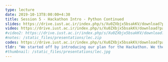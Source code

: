 ```yaml
---
type: lecture
date: 2019-10-13T8:00:00+4:30
title: Session 5 - Hackathon Intro - Python Continued
slides: https://drive.iust.ac.ir/index.php/s/Xu0ZXbjx5bsakKV/download?path=%2FSlides&files=S5.pdf
video: https://drive.iust.ac.ir/index.php/s/Xu0ZXbjx5bsakKV/download?path=%2FVideos&files=S5.mp4
#video2: https://drive.iust.ac.ir/index.php/s/Xu0ZXbjx5bsakKV/download?path=%2FVideos&files=lab2b.mp4
#notes: /static_files/presentations/lec.zip
codes: https://drive.iust.ac.ir/index.php/s/Xu0ZXbjx5bsakKV/download?path=%2FCode&files=S5.zip
tldr: "We started off by introducing our plan for the Hackathon. We then moved on to write/use some command line scripts to clone student repositories and then started looking at one student's implementation of the make_rocket homework. Then we wrote a simple function to make the rocket head. Finally we continued our progress on Python with default parameters, variable types and type conversions. Students are expected to work on excersizes in the 2.5 section of Vance Morrison's course notes and push them on git under the A1 folder. We will continue our discussion tomrrow at 1pm."
#thumbnail: /static_files/presentations/lec.jpg
---
```

